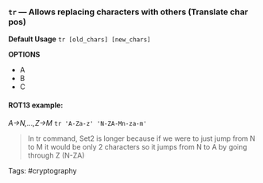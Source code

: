 ### `tr` — Allows replacing characters with others (Translate char pos)

**Default Usage**
	`tr [old_chars] [new_chars]` 

**OPTIONS**
- A
- B
- C

#### ROT13 example:
*A->N,…,Z->M*
`tr 'A-Za-z' 'N-ZA-Mn-za-m'`

> In tr command, Set2 is longer because if we were to just jump from N to M it would be only 2 characters so it jumps from N to A by going through Z (N-ZA)

Tags: #cryptography